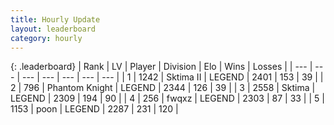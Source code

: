 ```yaml
---
title: Hourly Update
layout: leaderboard
category: hourly
---
```


{: .leaderboard}
| Rank | LV | Player | Division | Elo | Wins | Losses |
| --- | --- | --- | --- | --- | --- | --- |
| <span data-change="0">1</span> | 1242 | <span title="ID: 402846">Sktima II</span> | LEGEND | <span data-change="0">2401</span> | <span data-change="0">153</span> | <span data-change="0">39</span> |
| <span data-change="0">2</span> | 796 | <span title="ID: 742939">Phantom Knight</span> | LEGEND | <span data-change="0">2344</span> | <span data-change="0">126</span> | <span data-change="0">39</span> |
| <span data-change="0">3</span> | 2558 | <span title="ID: 353063">Sktima</span> | LEGEND | <span data-change="5">2309</span> | <span data-change="4">194</span> | <span data-change="1">90</span> |
| <span data-change="0">4</span> | 256 | <span title="ID: 742416">fwqxz</span> | LEGEND | <span data-change="0">2303</span> | <span data-change="0">87</span> | <span data-change="0">33</span> |
| <span data-change="0">5</span> | 1153 | <span title="ID: 540690">poon</span> | LEGEND | <span data-change="0">2287</span> | <span data-change="0">231</span> | <span data-change="0">120</span> |